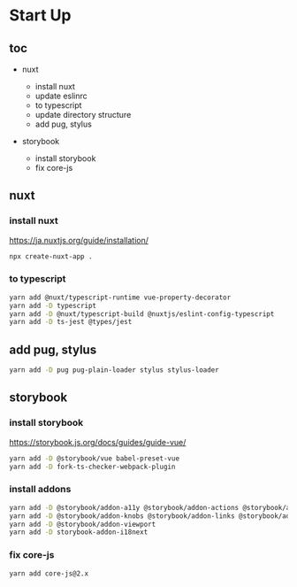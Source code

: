 # Start Up

## toc

- nuxt
  - install nuxt
  - update eslinrc
  - to typescript
  - update directory structure
  - add pug, stylus

- storybook
  - install storybook
  - fix core-js

## nuxt

### install nuxt

<https://ja.nuxtjs.org/guide/installation/>

```sh
npx create-nuxt-app .
```

### to typescript

```sh
yarn add @nuxt/typescript-runtime vue-property-decorator
yarn add -D typescript
yarn add -D @nuxt/typescript-build @nuxtjs/eslint-config-typescript
yarn add -D ts-jest @types/jest
```

## add pug, stylus

```sh
yarn add -D pug pug-plain-loader stylus stylus-loader
```

## storybook

### install storybook

<https://storybook.js.org/docs/guides/guide-vue/>

```sh
yarn add -D @storybook/vue babel-preset-vue
yarn add -D fork-ts-checker-webpack-plugin
```

### install addons

```sh
yarn add -D @storybook/addon-a11y @storybook/addon-actions @storybook/addon-console @storybook/addon-docs
yarn add -D @storybook/addon-knobs @storybook/addon-links @storybook/addon-storyshots @storybook/addon-storysource
yarn add -D @storybook/addon-viewport
yarn add -D storybook-addon-i18next
```

### fix core-js

```sh
yarn add core-js@2.x
```
